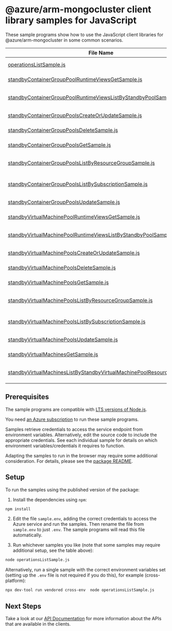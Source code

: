 # @azure/arm-mongocluster client library samples for JavaScript

These sample programs show how to use the JavaScript client libraries for @azure/arm-mongocluster in some common scenarios.

| **File Name**                                                                                                                                 | **Description**                                                                                                                                                                              |
| --------------------------------------------------------------------------------------------------------------------------------------------- | -------------------------------------------------------------------------------------------------------------------------------------------------------------------------------------------- |
| [operationsListSample.js][operationslistsample]                                                                                               | list the operations for the provider x-ms-original-file: 2024-03-01/Operations_List.json                                                                                                     |
| [standbyContainerGroupPoolRuntimeViewsGetSample.js][standbycontainergrouppoolruntimeviewsgetsample]                                           | get a StandbyContainerGroupPoolRuntimeViewResource x-ms-original-file: 2024-03-01/StandbyContainerGroupPoolRuntimeViews_Get.json                                                             |
| [standbyContainerGroupPoolRuntimeViewsListByStandbyPoolSample.js][standbycontainergrouppoolruntimeviewslistbystandbypoolsample]               | list StandbyContainerGroupPoolRuntimeViewResource resources by StandbyContainerGroupPoolResource x-ms-original-file: 2024-03-01/StandbyContainerGroupPoolRuntimeViews_ListByStandbyPool.json |
| [standbyContainerGroupPoolsCreateOrUpdateSample.js][standbycontainergrouppoolscreateorupdatesample]                                           | create a StandbyContainerGroupPoolResource x-ms-original-file: 2024-03-01/StandbyContainerGroupPools_CreateOrUpdate.json                                                                     |
| [standbyContainerGroupPoolsDeleteSample.js][standbycontainergrouppoolsdeletesample]                                                           | delete a StandbyContainerGroupPoolResource x-ms-original-file: 2024-03-01/StandbyContainerGroupPools_Delete.json                                                                             |
| [standbyContainerGroupPoolsGetSample.js][standbycontainergrouppoolsgetsample]                                                                 | get a StandbyContainerGroupPoolResource x-ms-original-file: 2024-03-01/StandbyContainerGroupPools_Get.json                                                                                   |
| [standbyContainerGroupPoolsListByResourceGroupSample.js][standbycontainergrouppoolslistbyresourcegroupsample]                                 | list StandbyContainerGroupPoolResource resources by resource group x-ms-original-file: 2024-03-01/StandbyContainerGroupPools_ListByResourceGroup.json                                        |
| [standbyContainerGroupPoolsListBySubscriptionSample.js][standbycontainergrouppoolslistbysubscriptionsample]                                   | list StandbyContainerGroupPoolResource resources by subscription ID x-ms-original-file: 2024-03-01/StandbyContainerGroupPools_ListBySubscription.json                                        |
| [standbyContainerGroupPoolsUpdateSample.js][standbycontainergrouppoolsupdatesample]                                                           | update a StandbyContainerGroupPoolResource x-ms-original-file: 2024-03-01/StandbyContainerGroupPools_Update.json                                                                             |
| [standbyVirtualMachinePoolRuntimeViewsGetSample.js][standbyvirtualmachinepoolruntimeviewsgetsample]                                           | get a StandbyVirtualMachinePoolRuntimeViewResource x-ms-original-file: 2024-03-01/StandbyVirtualMachinePoolRuntimeViews_Get.json                                                             |
| [standbyVirtualMachinePoolRuntimeViewsListByStandbyPoolSample.js][standbyvirtualmachinepoolruntimeviewslistbystandbypoolsample]               | list StandbyVirtualMachinePoolRuntimeViewResource resources by StandbyVirtualMachinePoolResource x-ms-original-file: 2024-03-01/StandbyVirtualMachinePoolRuntimeViews_ListByStandbyPool.json |
| [standbyVirtualMachinePoolsCreateOrUpdateSample.js][standbyvirtualmachinepoolscreateorupdatesample]                                           | create a StandbyVirtualMachinePoolResource x-ms-original-file: 2024-03-01/StandbyVirtualMachinePools_CreateOrUpdate.json                                                                     |
| [standbyVirtualMachinePoolsDeleteSample.js][standbyvirtualmachinepoolsdeletesample]                                                           | delete a StandbyVirtualMachinePoolResource x-ms-original-file: 2024-03-01/StandbyVirtualMachinePools_Delete.json                                                                             |
| [standbyVirtualMachinePoolsGetSample.js][standbyvirtualmachinepoolsgetsample]                                                                 | get a StandbyVirtualMachinePoolResource x-ms-original-file: 2024-03-01/StandbyVirtualMachinePools_Get.json                                                                                   |
| [standbyVirtualMachinePoolsListByResourceGroupSample.js][standbyvirtualmachinepoolslistbyresourcegroupsample]                                 | list StandbyVirtualMachinePoolResource resources by resource group x-ms-original-file: 2024-03-01/StandbyVirtualMachinePools_ListByResourceGroup.json                                        |
| [standbyVirtualMachinePoolsListBySubscriptionSample.js][standbyvirtualmachinepoolslistbysubscriptionsample]                                   | list StandbyVirtualMachinePoolResource resources by subscription ID x-ms-original-file: 2024-03-01/StandbyVirtualMachinePools_ListBySubscription.json                                        |
| [standbyVirtualMachinePoolsUpdateSample.js][standbyvirtualmachinepoolsupdatesample]                                                           | update a StandbyVirtualMachinePoolResource x-ms-original-file: 2024-03-01/StandbyVirtualMachinePools_Update.json                                                                             |
| [standbyVirtualMachinesGetSample.js][standbyvirtualmachinesgetsample]                                                                         | get a StandbyVirtualMachineResource x-ms-original-file: 2024-03-01/StandbyVirtualMachines_Get.json                                                                                           |
| [standbyVirtualMachinesListByStandbyVirtualMachinePoolResourceSample.js][standbyvirtualmachineslistbystandbyvirtualmachinepoolresourcesample] | list StandbyVirtualMachineResource resources by StandbyVirtualMachinePoolResource x-ms-original-file: 2024-03-01/StandbyVirtualMachines_ListByStandbyVirtualMachinePoolResource.json         |

## Prerequisites

The sample programs are compatible with [LTS versions of Node.js](https://github.com/nodejs/release#release-schedule).

You need [an Azure subscription][freesub] to run these sample programs.

Samples retrieve credentials to access the service endpoint from environment variables. Alternatively, edit the source code to include the appropriate credentials. See each individual sample for details on which environment variables/credentials it requires to function.

Adapting the samples to run in the browser may require some additional consideration. For details, please see the [package README][package].

## Setup

To run the samples using the published version of the package:

1. Install the dependencies using `npm`:

```bash
npm install
```

2. Edit the file `sample.env`, adding the correct credentials to access the Azure service and run the samples. Then rename the file from `sample.env` to just `.env`. The sample programs will read this file automatically.

3. Run whichever samples you like (note that some samples may require additional setup, see the table above):

```bash
node operationsListSample.js
```

Alternatively, run a single sample with the correct environment variables set (setting up the `.env` file is not required if you do this), for example (cross-platform):

```bash
npx dev-tool run vendored cross-env  node operationsListSample.js
```

## Next Steps

Take a look at our [API Documentation][apiref] for more information about the APIs that are available in the clients.

[operationslistsample]: https://github.com/Azure/azure-sdk-for-js/blob/main/sdk/standbypool/arm-standbypool/samples/v1/javascript/operationsListSample.js
[standbycontainergrouppoolruntimeviewsgetsample]: https://github.com/Azure/azure-sdk-for-js/blob/main/sdk/standbypool/arm-standbypool/samples/v1/javascript/standbyContainerGroupPoolRuntimeViewsGetSample.js
[standbycontainergrouppoolruntimeviewslistbystandbypoolsample]: https://github.com/Azure/azure-sdk-for-js/blob/main/sdk/standbypool/arm-standbypool/samples/v1/javascript/standbyContainerGroupPoolRuntimeViewsListByStandbyPoolSample.js
[standbycontainergrouppoolscreateorupdatesample]: https://github.com/Azure/azure-sdk-for-js/blob/main/sdk/standbypool/arm-standbypool/samples/v1/javascript/standbyContainerGroupPoolsCreateOrUpdateSample.js
[standbycontainergrouppoolsdeletesample]: https://github.com/Azure/azure-sdk-for-js/blob/main/sdk/standbypool/arm-standbypool/samples/v1/javascript/standbyContainerGroupPoolsDeleteSample.js
[standbycontainergrouppoolsgetsample]: https://github.com/Azure/azure-sdk-for-js/blob/main/sdk/standbypool/arm-standbypool/samples/v1/javascript/standbyContainerGroupPoolsGetSample.js
[standbycontainergrouppoolslistbyresourcegroupsample]: https://github.com/Azure/azure-sdk-for-js/blob/main/sdk/standbypool/arm-standbypool/samples/v1/javascript/standbyContainerGroupPoolsListByResourceGroupSample.js
[standbycontainergrouppoolslistbysubscriptionsample]: https://github.com/Azure/azure-sdk-for-js/blob/main/sdk/standbypool/arm-standbypool/samples/v1/javascript/standbyContainerGroupPoolsListBySubscriptionSample.js
[standbycontainergrouppoolsupdatesample]: https://github.com/Azure/azure-sdk-for-js/blob/main/sdk/standbypool/arm-standbypool/samples/v1/javascript/standbyContainerGroupPoolsUpdateSample.js
[standbyvirtualmachinepoolruntimeviewsgetsample]: https://github.com/Azure/azure-sdk-for-js/blob/main/sdk/standbypool/arm-standbypool/samples/v1/javascript/standbyVirtualMachinePoolRuntimeViewsGetSample.js
[standbyvirtualmachinepoolruntimeviewslistbystandbypoolsample]: https://github.com/Azure/azure-sdk-for-js/blob/main/sdk/standbypool/arm-standbypool/samples/v1/javascript/standbyVirtualMachinePoolRuntimeViewsListByStandbyPoolSample.js
[standbyvirtualmachinepoolscreateorupdatesample]: https://github.com/Azure/azure-sdk-for-js/blob/main/sdk/standbypool/arm-standbypool/samples/v1/javascript/standbyVirtualMachinePoolsCreateOrUpdateSample.js
[standbyvirtualmachinepoolsdeletesample]: https://github.com/Azure/azure-sdk-for-js/blob/main/sdk/standbypool/arm-standbypool/samples/v1/javascript/standbyVirtualMachinePoolsDeleteSample.js
[standbyvirtualmachinepoolsgetsample]: https://github.com/Azure/azure-sdk-for-js/blob/main/sdk/standbypool/arm-standbypool/samples/v1/javascript/standbyVirtualMachinePoolsGetSample.js
[standbyvirtualmachinepoolslistbyresourcegroupsample]: https://github.com/Azure/azure-sdk-for-js/blob/main/sdk/standbypool/arm-standbypool/samples/v1/javascript/standbyVirtualMachinePoolsListByResourceGroupSample.js
[standbyvirtualmachinepoolslistbysubscriptionsample]: https://github.com/Azure/azure-sdk-for-js/blob/main/sdk/standbypool/arm-standbypool/samples/v1/javascript/standbyVirtualMachinePoolsListBySubscriptionSample.js
[standbyvirtualmachinepoolsupdatesample]: https://github.com/Azure/azure-sdk-for-js/blob/main/sdk/standbypool/arm-standbypool/samples/v1/javascript/standbyVirtualMachinePoolsUpdateSample.js
[standbyvirtualmachinesgetsample]: https://github.com/Azure/azure-sdk-for-js/blob/main/sdk/standbypool/arm-standbypool/samples/v1/javascript/standbyVirtualMachinesGetSample.js
[standbyvirtualmachineslistbystandbyvirtualmachinepoolresourcesample]: https://github.com/Azure/azure-sdk-for-js/blob/main/sdk/standbypool/arm-standbypool/samples/v1/javascript/standbyVirtualMachinesListByStandbyVirtualMachinePoolResourceSample.js
[apiref]: https://learn.microsoft.com/javascript/api/@azure/arm-mongocluster?view=azure-node-preview
[freesub]: https://azure.microsoft.com/free/
[package]: https://github.com/Azure/azure-sdk-for-js/tree/main/sdk/standbypool/arm-standbypool/README.md

